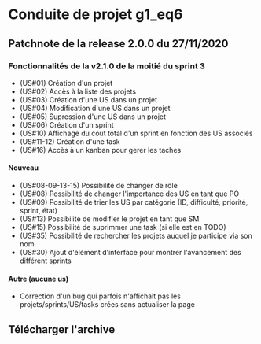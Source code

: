 # Conduite de projet g1_eq6

## Patchnote de la release 2.0.0 du 27/11/2020

### Fonctionnalités de la v2.1.0 de la moitié du sprint 3

- (US#01) Création d'un projet
- (US#02) Accès à la liste des projets 
- (US#03) Création d'une US dans un projet 
- (US#04) Modification d'une US dans un projet 
- (US#05) Supression d'une US dans un projet
- (US#06) Création d'un sprint
- (US#10) Affichage du cout total d'un sprint en fonction des US associés
- (US#11-12) Création d'une task
- (US#16) Accès à un kanban pour gerer les taches

#### **Nouveau**
- (US#08-09-13-15) Possibilité de changer de rôle
- (US#08) Possibilité de changer l'importance des US en tant que PO
- (US#09) Possibilité de trier les US par catégorie (ID, difficulté, priorité, sprint, état)
- (US#13) Possibilité de modifier le projet en tant que SM
- (US#15) Possibilité de suprimmer une task (si elle est en TODO)
- (US#35) Possibilité de rechercher les projets auquel je participe via son nom
- (US#30) Ajout d'élément d'interface pour montrer l'avancement des différent sprints

#### Autre (aucune us)
- Correction d'un bug qui parfois n'affichait pas les projets/sprints/US/tasks crées sans actualiser la page
## Télécharger l'archive
